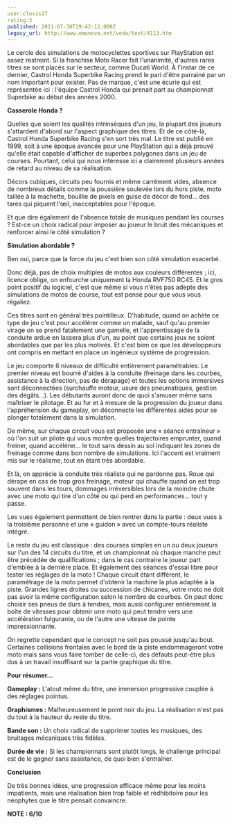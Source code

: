 ```yaml
---
user:clovis27
rating:3
published: 2011-07-30T19:42:12.000Z
legacy_url: http://www.emunova.net/veda/test/4113.htm
---
```

Le cercle des simulations de motocyclettes sportives sur PlayStation est assez restreint. Si la franchise Moto Racer fait l'unanimité, d'autres rares titres se sont placés sur le secteur, comme Ducati World. À l'instar de ce dernier, Castrol Honda Superbike Racing prend le pari d'être parrainé par un nom important pour exister. Pas de marque, c'est une écurie qui est représentée ici : l'équipe Castrol Honda qui prenait part au championnat Superbike au début des années 2000\.  

  

**Casserole Honda ?**  

  

Quelles que soient les qualités intrinsèques d'un jeu, la plupart des joueurs s'attardent d'abord sur l'aspect graphique des titres. Et de ce côté-là, Castrol Honda Superbike Racing s'en sort très mal. Le titre est publié en 1999, soit à une époque avancée pour une PlayStation qui a déjà prouvé qu'elle était capable d'afficher de superbes polygones dans un jeu de courses. Pourtant, celui qui nous intéresse ici a clairement plusieurs années de retard au niveau de sa réalisation.  

  

Décors cubiques, circuits peu fournis et même carrément vides, absence de nombreux détails comme la poussière soulevée lors du hors piste, moto taillée à la machette, bouillie de pixels en guise de décor de fond... des tares qui piquent l'œil, inacceptables pour l'époque.  

  

Et que dire également de l'absence totale de musiques pendant les courses ? Est-ce un choix radical pour imposer au joueur le bruit des mécaniques et renforcer ainsi le côté simulation ?  

  

**Simulation abordable ?**  

  

Ben oui, parce que la force du jeu c'est bien son côté simulation exacerbé.  

  

Donc déjà, pas de choix multiples de motos aux couleurs différentes ; ici, licence oblige, on enfourche uniquement la Honda RVF750 RC45\. Et le gros point positif du logiciel, c'est que même si vous n'êtes pas adepte des simulations de motos de course, tout est pensé pour que vous vous régaliez.  

  

Ces titres sont en général très pointilleux. D'habitude, quand on achète ce type de jeu c'est pour accélérer comme un malade, sauf qu'au premier virage on se prend fatalement une gamelle, et l'apprentissage de la conduite ardue en lassera plus d'un, au point que certains jeux ne soient abordables que par les plus motivés. Et c'est bien ce que les développeurs ont compris en mettant en place un ingénieux système de progression.  

  

Le jeu comporte 6 niveaux de difficulté entièrement paramétrables. Le premier niveau est bourré d'aides à la conduite (freinage dans les courbes, assistance à la direction, pas de dérapage) et toutes les options immersives sont déconnectées (surchauffe moteur, usure des pneumatiques, gestion des dégâts...). Les débutants auront donc de quoi s'amuser même sans maîtriser le pilotage. Et au fur et à mesure de la progression du joueur dans l'appréhension du gameplay, on déconnecte les différentes aides pour se plonger totalement dans la simulation.  

  

De même, sur chaque circuit vous est proposée une « séance entraîneur » où l'on suit un pilote qui vous montre quelles trajectoires emprunter, quand freiner, quand accélérer... le tout sans dessin au sol indiquant les zones de freinage comme dans bon nombre de simulations. Ici l'accent est vraiment mis sur le réalisme, tout en étant très abordable.  

  

Et là, on apprécie la conduite très réaliste qui ne pardonne pas. Roue qui dérape en cas de trop gros freinage, moteur qui chauffe quand on est trop souvent dans les tours, dommages irréversibles lors de la moindre chute avec une moto qui tire d'un côté ou qui perd en performances... tout y passe.  

Les vues également permettent de bien rentrer dans la partie : deux vues à la troisième personne et une « guidon » avec un compte-tours réaliste intégré.  

  

Le reste du jeu est classique : des courses simples en un ou deux joueurs sur l'un des 14 circuits du titre, et un championnat où chaque manche peut être précédée de qualifications ; dans le cas contraire le joueur part d'emblée à la dernière place. Et également des séances d'essai libre pour tester les réglages de la moto ! Chaque circuit étant différent, le paramétrage de la moto permet d'obtenir la machine la plus adaptée à la piste. Grandes lignes droites ou succession de chicanes, votre moto ne doit pas avoir la même configuration selon le nombre de courbes. On peut donc choisir ses pneus de durs à tendres, mais aussi configurer entièrement la boîte de vitesses pour obtenir une moto qui peut tendre vers une accélération fulgurante, ou de l'autre une vitesse de pointe impressionnante.  

  

On regrette cependant que le concept ne soit pas poussé jusqu'au bout. Certaines collisions frontales avec le bord de la piste endommageront votre moto mais sans vous faire tomber de celle-ci, des défauts peut-être plus dus à un travail insuffisant sur la partie graphique du titre.  

  

**Pour résumer...**  

  

**Gameplay :** L'atout même du titre, une immersion progressive couplée à des réglages pointus.  

  

**Graphismes :** Malheureusement le point noir du jeu. La réalisation n'est pas du tout à la hauteur du reste du titre.  

  

**Bande son :** Un choix radical de supprimer toutes les musiques, des bruitages mécaniques très fidèles.  

  

**Durée de vie :** Si les championnats sont plutôt longs, le challenge principal est de le gagner sans assistance, de quoi bien s'entraîner.  

  

**Conclusion**  

De très bonnes idées, une progression efficace même pour les moins impatients, mais une réalisation bien trop faible et rédhibitoire pour les néophytes que le titre pensait convaincre.  

  

**NOTE : 6/10**